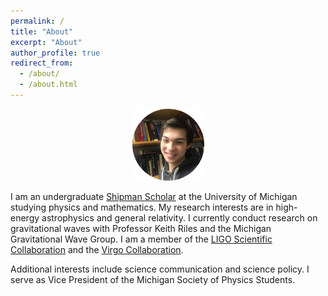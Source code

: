 ```yaml
---
permalink: /
title: "About"
excerpt: "About"
author_profile: true
redirect_from: 
  - /about/
  - /about.html
---
```

<p align="center"><img src = "/images/grantweldon.jpg" height="115" width="115"></p>


I am an undergraduate <a href="https://shipmansociety.com/about-us/">Shipman Scholar</a> at the University of Michigan studying physics and mathematics. My research interests are in high-energy astrophysics and general relativity. I currently conduct research on gravitational waves with Professor Keith Riles and the Michigan Gravitational Wave Group. I am a member of the <a href="https://ligo.caltech.edu">LIGO Scientific Collaboration</a> and the <a href="http://public.virgo-gw.eu/the-virgo-collaboration/">Virgo Collaboration</a>.

Additional interests include science communication and science policy. I serve as Vice President of the Michigan Society of Physics Students.
